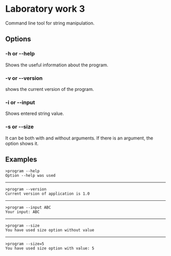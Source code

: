 # Laboratory work 3
Command line tool for string manipulation.
## Options
### -h or --help
Shows the useful information about the program.
### -v or --version
shows the current version of the program.
### -i or --input
Shows entered string value.
### -s or --size
It can be both with and without arguments. If there is an argument, the option shows it.
## Examples
    >program --help
    Option --help was used
---
    >program --version
    Current version of application is 1.0
---
    >program --input ABC
    Your input: ABC
---
    >program --size
    You have used size option without value
---
    >program --size=5
    You have used size option with value: 5
